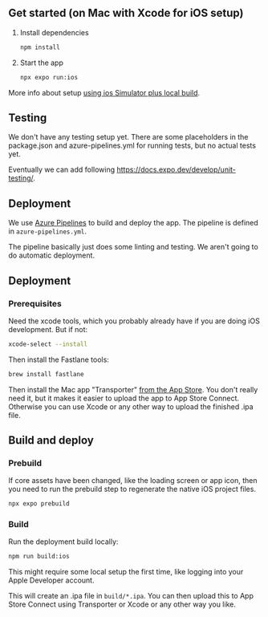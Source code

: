 ## Get started (on Mac with Xcode for iOS setup)

1. Install dependencies

   ```bash
   npm install
   ```

2. Start the app

   ```bash
   npx expo run:ios
   ```

More info about setup [using ios Simulator plus local build](https://docs.expo.dev/get-started/set-up-your-environment/?platform=ios&device=simulated&mode=development-build&buildEnv=local).

## Testing

We don't have any testing setup yet. There are some placeholders in the package.json and azure-pipelines.yml for running tests, but no actual tests yet.

Eventually we can add following https://docs.expo.dev/develop/unit-testing/.

## Deployment

We use [Azure Pipelines](https://dev.azure.com/ucdavis/Harvest%20Mobile/_build) to build and deploy the app. The pipeline is defined in `azure-pipelines.yml`.

The pipeline basically just does some linting and testing. We aren't going to do automatic deployment.

## Deployment

### Prerequisites

Need the xcode tools, which you probably already have if you are doing iOS development. But if not:

```bash
xcode-select --install
```

Then install the Fastlane tools:

```bash
brew install fastlane
```

Then install the Mac app "Transporter" [from the App Store](https://apps.apple.com/us/app/transporter/id1450874784?mt=12). You don't really need it, but it makes it easier to upload the app to App Store Connect. Otherwise you can use Xcode or any other way to upload the finished .ipa file.

## Build and deploy

### Prebuild

If core assets have been changed, like the loading screen or app icon, then you need to run the prebuild step to regenerate the native iOS project files.

```bash
npx expo prebuild
```

### Build

Run the deployment build locally:

```bash
npm run build:ios
```

This might require some local setup the first time, like logging into your Apple Developer account.

This will create an .ipa file in `build/*.ipa`. You can then upload this to App Store Connect using Transporter or Xcode or any other way you like.
